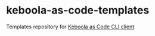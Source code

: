 # keboola-as-code-templates
Templates repository for [Keboola as Code CLI client](https://github.com/keboola/keboola-as-code/)
